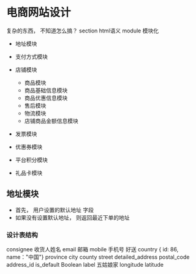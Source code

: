# 电商网站设计
  复杂的东西， 不知道怎么搞？
  section  html语义
  module 模块化
  - 地址模块
  - 支付方式模块
  - 店铺模块
    - 商品模块
    - 商品基础信息模块
    - 商品优惠信息模块
    - 售后模块
    - 物流模块
    - 店铺商品金额信息模块
  
- 发票模块
- 优惠券模块
- 平台积分模块
- 礼品卡模块

## 地址模块
  - 首先， 用户设置的默认地址 字段
  - 如果没有设置默认地址， 则返回最近下单的地址

  ### 设计表结构
  consignee 收货人姓名
  email     邮箱
  mobile    手机号
  好送 
  country { id: 86, name："中国"}
  province 
  city
  county 
  street
  detailed_address
  postal_code
  address_id
  is_default Boolean
  label  五姑娘家
  longitude
  latitude